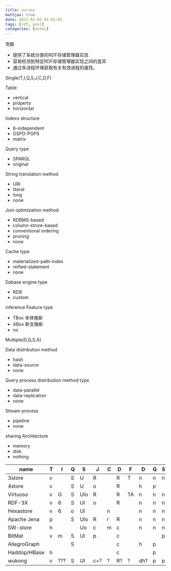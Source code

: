 ```yaml
---
title: survey
mathjax: true
date: 2013-01-01 01:01:01
tags: [rdf, post]
categories: [notes]
---
```


贡献
 * 提供了系统分类的RDF存储管理器实现
 * 容易检测到特定RDF存储管理器实现之间的差异
 * 通过多进程环境获取有关有效进程的属性。

Single(T,I,Q,S,J,C,D,F)

Table
 * vertical
 * property
 * horizontal

Indexx structure
 * 6-independent
 * GSPO-PGPS
 * matrix

Query type
 * SPARQL
 * original

String translation method
 * URI
 * literal
 * long
 * none

Join optimization method
 * RDBMS-based
 * column-strore-based
 * conventional ordering
 * pruning
 * none

Cache type 
 * materialized-path-index
 * reified-statement
 * none

Dabase engine type
 * RDB
 * custom

inference Feature type
 * TBox 本体推断
 * ABox 断言推断
 * no

Multiple(D,Q,S,A)

Data distribution method
 * hash
 * data-source
 * none

Query process distribution method type
 * data-parallel
 * data-replication
 * none

Stream process
 * pipeline
 * none

sharing Architecture
 * memory
 * disk
 * nothing


|name|T|I|Q|S|J|C|D|F|D|Q|S|A|
|---|---|---|---|---|---|---|---|---|---|---|---|---|
|3store|v||S|U|R||R|T|n|n|n||
|4store|v||S|U|o||R||h|p||n|
|Virtuoso|v|G|S|Ulo|R||R|TA|n|n|n||
|RDF-3X|v|6|S|Ul|o||R||n|n|n||
|Hexastore|v|6|o|Ul||n|||n|n|n||
|Apache Jena|p||S|Ulo|R|r|R||n|n|n||
|SW-store|h|||Uo|c|m|c||n|n|n||
|BitMat|v|m|S|Ul|p||c||||p||
|AllegroGraph|||S||||c||h|p||m|
|Haddop/HBase|h||||||c|||p||m|
|wukong|v|???|S|Ul|c+?|?|R?|?|dh?|p|p|m|

